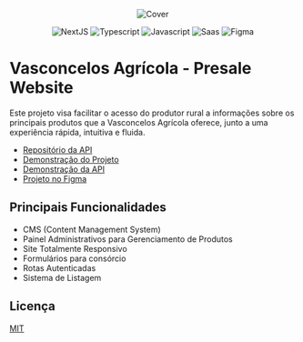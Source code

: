 <p align="center">
  <img src="https://ricco-storage.s3.sa-east-1.amazonaws.com/vasconcelos-cover's/vasconcelos-application.png" alt="Cover">
</p>

<p align="center">
  <img src="https://img.shields.io/badge/next.js-000000?style=for-the-badge&logo=nextdotjs&logoColor=white" alt="NextJS">
  <img src="https://img.shields.io/badge/TypeScript-007ACC?style=for-the-badge&logo=typescript&logoColor=white" alt="Typescript">
  <img src="https://img.shields.io/badge/JavaScript-323330?style=for-the-badge&logo=javascript&logoColor=F7DF1E" alt="Javascript">
  <img src="https://img.shields.io/badge/Sass-CC6699?style=for-the-badge&logo=sass&logoColor=white" alt="Saas">
  <img src="https://img.shields.io/badge/Figma-F24E1E?style=for-the-badge&logo=figma&logoColor=white" alt="Figma">
</p>

# Vasconcelos Agrícola - Presale Website

Este projeto visa facilitar o acesso do produtor rural a informações sobre os
principais produtos que a Vasconcelos Agrícola oferece, junto a uma experiência rápida,
intuitiva e fluida.

- [Repositório da API](https://github.com/rafaeelricco/vasconcelos-api)
- [Demonstração do Projeto](https://vasconcelos-agricola-beta.vercel.app/)
- [Demonstração da API](https://vasconcelos-api.herokuapp.com/)
- [Projeto no Figma](https://www.figma.com/file/PVVF6C08RR3XaIYs3KY5bL/Vasconcelos?node-id=0%3A1)

## Principais Funcionalidades

- CMS (Content Management System)
- Painel Administrativos para Gerenciamento de Produtos
- Site Totalmente Responsivo
- Formulários para consórcio
- Rotas Autenticadas
- Sistema de Listagem

## Licença

[MIT](https://github.com/rafaeelricco/vasconcelos-agricola/blob/main/LICENSE)

